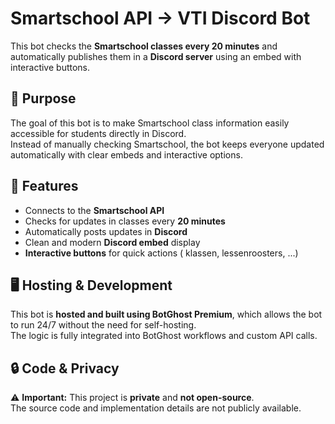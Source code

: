 # Smartschool API → VTI Discord Bot

This bot checks the **Smartschool classes every 20 minutes** and automatically publishes them in a **Discord server** using an embed with interactive buttons.

## 🎯 Purpose
The goal of this bot is to make Smartschool class information easily accessible for students directly in Discord.  
Instead of manually checking Smartschool, the bot keeps everyone updated automatically with clear embeds and interactive options.  

## 📌 Features
- Connects to the **Smartschool API**
- Checks for updates in classes every **20 minutes**
- Automatically posts updates in **Discord**
- Clean and modern **Discord embed** display
- **Interactive buttons** for quick actions ( klassen, lessenroosters, ...)

## 🖥️ Hosting & Development
This bot is **hosted and built using BotGhost Premium**, which allows the bot to run 24/7 without the need for self-hosting.  
The logic is fully integrated into BotGhost workflows and custom API calls.  

## 🔒 Code & Privacy
⚠️ **Important:** This project is **private** and **not open-source**.  
The source code and implementation details are not publicly available.  
